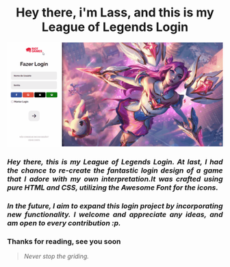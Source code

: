 <h1 align="center"> Hey there, i'm Lass, and this is my League of Legends Login</h1>
 
<p align="center">
  <img src="https://github.com/DevLass/lol-login/blob/main/readmeimg/page.gif" alt="Page Preview">
</p>

<h3 align="justify"> <i> Hey there, this is my  League of Legends Login. At last, I had the chance to re-create the fantastic login design of a game that I adore with my own interpretation.It was crafted using pure HTML and CSS, utilizing the Awesome Font for the icons.</i> </h3>

<h3 align="justify"> <i>In the future, I aim to expand this login project by incorporating new functionality. I welcome and appreciate any ideas, and am open to every contribution :p.</i> </h3>

<h3 align="justify">
Thanks for reading, see you soon
</h3>

> *Never stop the griding.*
 

